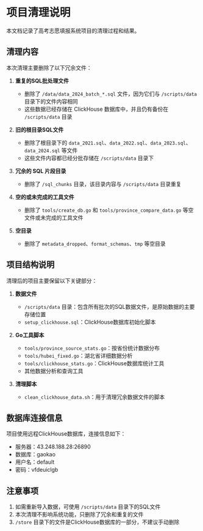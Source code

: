 # 项目清理说明

本文档记录了高考志愿填报系统项目的清理过程和结果。

## 清理内容

本次清理主要删除了以下冗余文件：

1. **重复的SQL批处理文件**
   - 删除了 `/data/data_2024_batch_*.sql` 文件，因为它们与 `/scripts/data` 目录下的文件内容相同
   - 这些数据已经存储在 ClickHouse 数据库中，并且仍有备份在 `/scripts/data` 目录

2. **旧的根目录SQL文件**
   - 删除了根目录下的 `data_2021.sql`、`data_2022.sql`、`data_2023.sql`、`data_2024.sql` 等文件
   - 这些文件内容都已经分批存储在 `/scripts/data` 目录下

3. **冗余的 SQL 片段目录**
   - 删除了 `/sql_chunks` 目录，该目录内容与 `/scripts/data` 目录重复

4. **空的或未完成的工具文件**
   - 删除了 `tools/create_db.go` 和 `tools/province_compare_data.go` 等空文件或未完成的工具文件

5. **空目录**
   - 删除了 `metadata_dropped`、`format_schemas`、`tmp` 等空目录

## 项目结构说明

清理后的项目主要保留以下关键部分：

1. **数据文件**
   - `/scripts/data` 目录：包含所有批次的SQL数据文件，是原始数据的主要存储位置
   - `setup_clickhouse.sql`：ClickHouse数据库初始化脚本

2. **Go工具脚本**
   - `tools/province_source_stats.go`：按省份统计数据分布
   - `tools/hubei_fixed.go`：湖北省详细数据分析
   - `tools/clickhouse_stats.go`：ClickHouse数据库统计工具
   - 其他数据分析和查询工具

3. **清理脚本**
   - `clean_clickhouse_data.sh`：用于清理冗余数据文件的脚本

## 数据库连接信息

项目使用远程ClickHouse数据库，连接信息如下：
- 服务器：43.248.188.28:26890
- 数据库：gaokao
- 用户名：default
- 密码：vfdeuiclgb

## 注意事项

1. 如需重新导入数据，可使用 `/scripts/data` 目录下的SQL文件
2. 本次清理不影响系统功能，只删除了冗余和重复的文件
3. `/store` 目录下的文件是ClickHouse数据库的一部分，不建议手动删除 